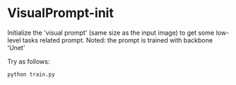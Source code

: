 # VisualPrompt-init
Initialize the 'visual prompt' (same size as the input image) to get some low-level tasks related prompt.
Noted: the prompt is trained with backbone 'Unet'

Try as follows:

```shell
python train.py
```

